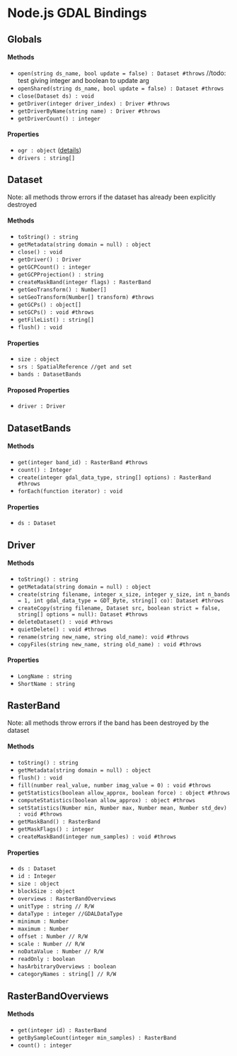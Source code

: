 # Node.js GDAL Bindings

## Globals

#### Methods

- `open(string ds_name, bool update = false) : Dataset #throws` //todo: test giving integer and boolean to update arg
- `openShared(string ds_name, bool update = false) : Dataset #throws`
- `close(Dataset ds) : void`
- `getDriver(integer driver_index) : Driver #throws`
- `getDriverByName(string name) : Driver #throws`
- `getDriverCount() : integer`

#### Properties

- `ogr : object` ([details](ogr.md))
- `drivers : string[]`

## Dataset

Note: all methods throw errors if the dataset has already been explicitly destroyed

#### Methods

- `toString() : string`
- `getMetadata(string domain = null) : object`
- `close() : void`
- `getDriver() : Driver`
- `getGCPCount() : integer`
- `getGCPProjection() : string`
- `createMaskBand(integer flags) : RasterBand`
- `getGeoTransform() : Number[]`
- `setGeoTransform(Number[] transform) #throws`
- `getGCPs() : object[]`
- `setGCPs() : void #throws`
- `getFileList() : string[]`
- `flush() : void`

#### Properties

- `size : object`
- `srs : SpatialReference //get and set`
- `bands : DatasetBands`

#### Proposed Properties

- `driver : Driver`

## DatasetBands

#### Methods

- `get(integer band_id) : RasterBand #throws`
- `count() : Integer`
- `create(integer gdal_data_type, string[] options) : RasterBand #throws`
- `forEach(function iterator) : void`

#### Properties

- `ds : Dataset`

## Driver

#### Methods

- `toString() : string`
- `getMetadata(string domain = null) : object`
- `create(string filename, integer x_size, integer y_size, int n_bands = 1, int gdal_data_type = GDT_Byte, string[] co): Dataset #throws`
- `createCopy(string filename, Dataset src, boolean strict = false, string[] options = null): Dataset #throws`
- `deleteDataset() : void #throws`
- `quietDelete() : void #throws`
- `rename(string new_name, string old_name): void #throws`
- `copyFiles(string new_name, string old_name) : void #throws`

#### Properties

- `LongName : string`
- `ShortName : string`

## RasterBand

Note: all methods throw errors if the band has been destroyed by the dataset

#### Methods

- `toString() : string`
- `getMetadata(string domain = null) : object`
- `flush() : void`
- `fill(number real_value, number imag_value = 0) : void #throws`
- `getStatistics(boolean allow_approx, boolean force) : object #throws`
- `computeStatistics(boolean allow_approx) : object #throws`
- `setStatistics(Number min, Number max, Number mean, Number std_dev) : void #throws`
- `getMaskBand() : RasterBand`
- `getMaskFlags() : integer`
- `createMaskBand(integer num_samples) : void #throws`

#### Properties

- `ds : Dataset`
- `id : Integer`
- `size : object`
- `blockSize : object`
- `overviews : RasterBandOverviews`
- `unitType : string // R/W`
- `dataType : integer //GDALDataType`
- `minimum : Number`
- `maximum : Number`
- `offset : Number // R/W`
- `scale : Number // R/W`
- `noDataValue : Number // R/W`
- `readOnly : boolean`
- `hasArbitraryOverviews : boolean`
- `categoryNames : string[] // R/W`

## RasterBandOverviews

#### Methods

- `get(integer id) : RasterBand`
- `getBySampleCount(integer min_samples) : RasterBand`
- `count() : integer`
